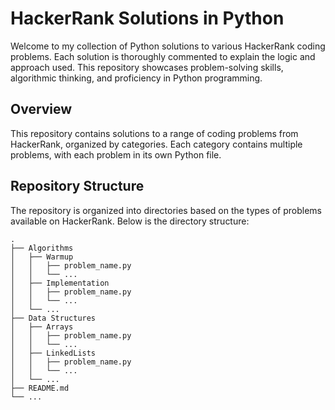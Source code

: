 # HackerRank Solutions in Python

Welcome to my collection of Python solutions to various HackerRank coding problems. Each solution is thoroughly commented to explain the logic and approach used. This repository showcases problem-solving skills, algorithmic thinking, and proficiency in Python programming.

## Overview

This repository contains solutions to a range of coding problems from HackerRank, organized by categories. Each category contains multiple problems, with each problem in its own Python file.

## Repository Structure

The repository is organized into directories based on the types of problems available on HackerRank. Below is the directory structure:

```plaintext
.
├── Algorithms
│   ├── Warmup
│   │   ├── problem_name.py
│   │   └── ...
│   ├── Implementation
│   │   ├── problem_name.py
│   │   └── ...
│   └── ...
├── Data Structures
│   ├── Arrays
│   │   ├── problem_name.py
│   │   └── ...
│   ├── LinkedLists
│   │   ├── problem_name.py
│   │   └── ...
│   └── ...
├── README.md
└── ...

